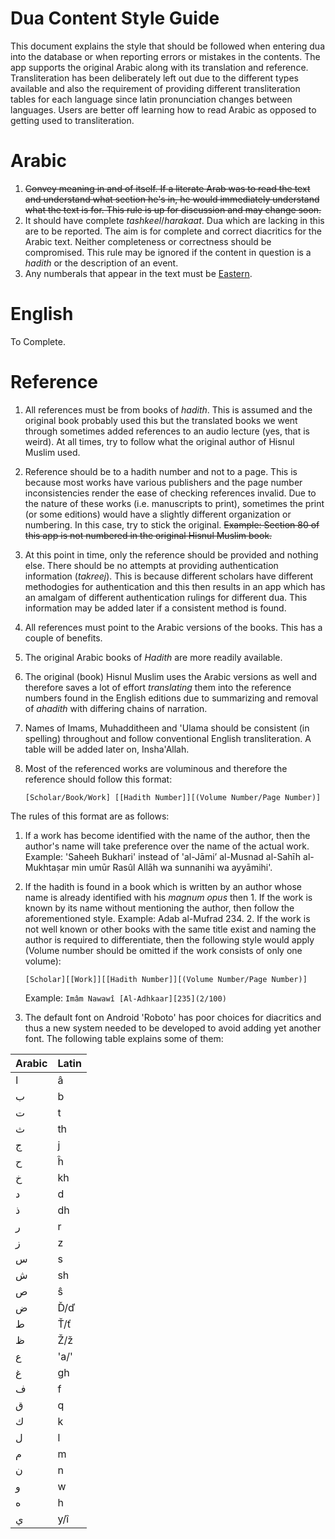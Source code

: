 Dua Content Style Guide
=======================
This document explains the style that should be followed when entering dua into the database or when reporting errors or mistakes in the contents. The app supports the original Arabic along with its translation and reference. Transliteration has been deliberately left out due to the different types available and also the requirement of providing different transliteration tables for each language since latin pronunciation changes between languages. Users are better off learning how to read Arabic as opposed to getting used to transliteration.

# Arabic
1. ~~Convey meaning in and of itself. If a literate Arab was to read the text and understand what section he's in, he would immediately understand what the text is for. This rule is up for discussion and may change soon.~~
2. It should have complete *tashkeel*/*harakaat*. Dua which are lacking in this are to be reported. The aim is for complete and correct diacritics for the Arabic text. Neither completeness or correctness should be compromised. This rule may be ignored if the content in question is a *hadith* or the description of an event.
3. Any numberals that appear in the text must be [Eastern](http://en.wikipedia.org/wiki/Eastern_Arabic_numerals).

# English
To Complete.

# Reference
1. All references must be from books of *hadith*. This is assumed and the original book probably used this but the translated books we went through sometimes added references to an audio lecture (yes, that is weird). At all times, try to follow what the original author of Hisnul Muslim used.

1. Reference should be to a hadith number and not to a page. This is because most works have various publishers and the page number inconsistencies render the ease of checking references invalid. Due to the nature of these works (i.e. manuscripts to print), sometimes the print (or some editions) would have a slightly different organization or numbering. In this case, try to stick the original. ~~Example: Section 80 of this app is not numbered in the original Hisnul Muslim book.~~

1. At this point in time, only the reference should be provided and nothing else. There should be no attempts at providing authentication information (*takreej*). This is because different scholars have different methodogies for authentication and this then results in an app which has an amalgam of different authentication rulings for different dua. This information may be added later if a consistent method is found.

2. All references must point to the Arabic versions of the books. This has a couple of benefits. 
  1. The original Arabic books of *Hadith* are more readily available.
  2. The original (book) Hisnul Muslim uses the Arabic versions as well and therefore saves a lot of effort *translating* them into the reference numbers found in the English editions due to summarizing and removal of *ahadith* with differing chains of narration.

3. Names of Imams, Muhadditheen and 'Ulama should be consistent (in spelling) throughout and follow conventional English transliteration. A table will be added later on, Insha'Allah.

4. Most of the referenced works are voluminous and therefore the reference should follow this format:
		
	`[Scholar/Book/Work] [[Hadith Number]][(Volume Number/Page Number)]`

The rules of this format are as follows:
  1. If a work has become identified with the name of the author, then the author's name will take preference over the name of the actual work. Example: 'Saheeh Bukhari' instead of 'al-Jāmi’ al-Musnad al-Sahīh al-Mukhtaṣar min umūr Rasûl Allāh wa sunnanihi wa ayyāmihi'.
  2. If the hadith is found in a book which is written by an author whose name is already identified with his *magnum opus* then
    1. If the work is known by its name without mentioning the author, then follow the aforementioned style. Example: Adab al-Mufrad 234.
    2. If the work is not well known or other books with the same title exist and naming the author is required to differentiate, then the following style would apply (Volume number should be omitted if the work consists of only one volume):
		
		`[Scholar][[Work]][[Hadith Number]][(Volume Number/Page Number)]`
		
		Example: `Imâm Nawawî [Al-Adhkaar][235](2/100)`
		
  3. The default font on Android 'Roboto' has poor choices for diacritics and thus a new system needed to be developed to avoid adding yet another font. The following table explains some of them:

Arabic | Latin     |
-------|-----------|
ا      |   â|
ب     | b |
ت     | t |
ث     | th |
ج     | j |
ح     | ĥ |
خ     | kh|
د     | d|
ذ     | dh|
ر     | r|
ز     | z|
س     | s|
ش     | sh|
ص    | ŝ |
ض    | Ď/ď|
ط     | Ť/ť|
ظ     | Ž/ž|
ع     | 'a/'|
غ     | gh|
ف    | f|
ق    | q|
ك    | k|
ل    | l|
م    | m |
ن    | n|
و    | w |
ه    | h|
ي   | y/î|